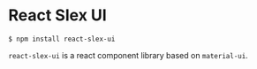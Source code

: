 # React Slex UI

```
$ npm install react-slex-ui
```

`react-slex-ui` is a react component library based on `material-ui`.
